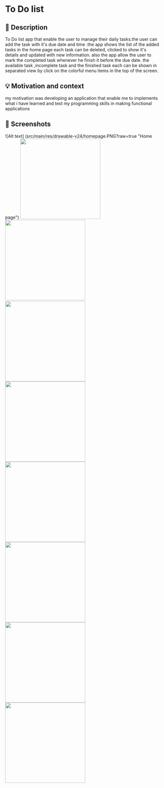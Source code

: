 # To Do list 

<!--- Replace <Asmaa96gh> with your Github Username and <ToDo-Asmaa> with the name of your repository. -->
<!--- You can find both of these in the url bar when you open your repository in github. -->


## :scroll: Description

 To Do list app that enable the user to manage their daily tasks.the user can add the task with it's due date and time 
.the app shows the list of the added tasks in the home page each task can be deleted, clicked to show it's details and 
updated with new information. also the app allow the user to mark the completed task whenever he finish it before
the due date. the available task ,incomplete task and the finished task each can be shown in separated view by click
on the colorful menu items in the top of the screen.

## :bulb: Motivation and context

my motivation was developing an application that enable me to implements what i have learned and test my programming skills
in making functional applications 

## :camera_flash: Screenshots
![Alt text] (src/main/res/drawable-v24/homepage.PNG?raw=true "Home page")
<img src="src/main/res/drawable-v24/homepage.PNG" width="260">
<img src="src/main/res/drawable-v24/add_task.PNG" width="260">&emsp;
<img src="src/main/res/drawable-v24/delete_warning.PNG" width="260">
<img src="src/main/res/drawable-v24/showtask.PNG" width="260">
<img src="src/main/res/drawable-v24/update.PNG" width="260">
<img src="src/main/res/drawable-v24/filteryellow.PNG" width="260">
<img src="src/main/res/drawable-v24/filtergreen.PNG" width="260">
<img src="src/main/res/drawable-v24/filterred.PNG" width="260">